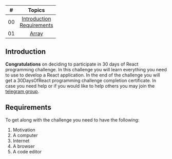 | #  |                                                           Topics                                                            |
| ----- | :-------------------------------------------------------------------------------------------------------------------------: |
| 00    | [Introduction](#introduction)<br>[Requirements](#requirements)<br>
| 01    |                      [Array](./01_Array/01_array.md)                       |




## Introduction

**Congratulations** on deciding to participate in 30 days of React programming challenge. In this challenge you will learn everything you need to use to develop a React application. In the end of the challenge you will get a 30DaysOfReact programming challenge completion certificate. In case you need help or if you would like to help others you may join the [telegram group](https://t.me/thirtydaysofreact).

## Requirements

To get along with the challenge you need to have the following:

1. Motivation
2. A computer
3. Internet
4. A browser
5. A code editor

